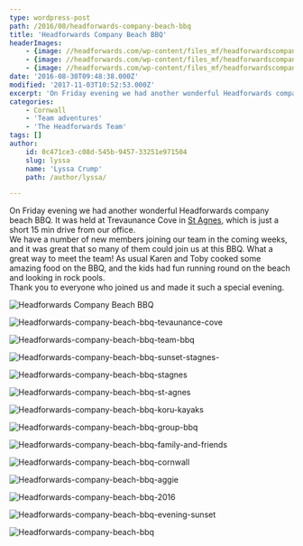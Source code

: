 ```yaml
---
type: wordpress-post
path: /2016/08/headforwards-company-beach-bbq
title: 'Headforwards Company Beach BBQ'
headerImages:
    - {image: //headforwards.com/wp-content/files_mf/headforwardscompanybeachbbqtrevaunancecovestagnes.jpg, text: ""}
    - {image: //headforwards.com/wp-content/files_mf/headforwardscompanybeachbbqsunsetstagnes.jpg, text: ""}
    - {image: //headforwards.com/wp-content/files_mf/headforwardscompanybeachbbqeveningsunset.jpg, text: ""}
date: '2016-08-30T09:48:38.000Z'
modified: '2017-11-03T10:52:53.000Z'
excerpt: 'On Friday evening we had another wonderful Headforwards company beach BBQ. It was held at Trevaunance Cove in St Agnes, which is just a short 15 min drive from our office. We have a number of new members joining our team in the coming weeks, and it was great that so many of them could …'
categories:
    - Cornwall
    - 'Team adventures'
    - 'The Headforwards Team'
tags: []
author:
    id: 0c471ce3-c08d-545b-9457-33251e971504
    slug: lyssa
    name: 'Lyssa Crump'
    path: /author/lyssa/

---
```

On Friday evening we had another wonderful Headforwards company beach BBQ. It was held at Trevaunance Cove in [St Agnes](http://www.cornwall-online.co.uk/carrick/stagnes-trevaunancecove.asp), which is just a short 15 min drive from our office.  
We have a number of new members joining our team in the coming weeks, and it was great that so many of them could join us at this BBQ. What a great way to meet the team! As usual Karen and Toby cooked some amazing food on the BBQ, and the kids had fun running round on the beach and looking in rock pools.  
Thank you to everyone who joined us and made it such a special evening.

<section class="gallery">

![Headforwards Company Beach BBQ](//headforwards.com/wp-content/uploads/2016/08/Headforwards-company-beach-bbq.jpg)

![Headforwards-company-beach-bbq-tevaunance-cove](//headforwards.com/wp-content/uploads/2016/08/Headforwards-company-beach-bbq-tevaunance-cove.jpg)

![Headforwards-company-beach-bbq-team-bbq](//headforwards.com/wp-content/uploads/2016/08/Headforwards-company-beach-bbq-team-bbq.jpg)

![Headforwards-company-beach-bbq-sunset-stagnes-](//headforwards.com/wp-content/uploads/2016/08/Headforwards-company-beach-bbq-sunset-stagnes-.jpg)

![Headforwards-company-beach-bbq-stagnes](//headforwards.com/wp-content/uploads/2016/08/Headforwards-company-beach-bbq-stagnes.jpg)

![Headforwards-company-beach-bbq-st-agnes](//headforwards.com/wp-content/uploads/2016/08/Headforwards-company-beach-bbq-st-agnes.jpg)

![Headforwards-company-beach-bbq-koru-kayaks](//headforwards.com/wp-content/uploads/2016/08/Headforwards-company-beach-bbq-koru-kayaks.jpg)

![Headforwards-company-beach-bbq-group-bbq](//headforwards.com/wp-content/uploads/2016/08/Headforwards-company-beach-bbq-group-bbq.jpg)

![Headforwards-company-beach-bbq-family-and-friends](//headforwards.com/wp-content/uploads/2016/08/Headforwards-company-beach-bbq-family-and-friends.jpg)

![Headforwards-company-beach-bbq-cornwall](//headforwards.com/wp-content/uploads/2016/08/Headforwards-company-beach-bbq-cornwall.jpg)

![Headforwards-company-beach-bbq-aggie](//headforwards.com/wp-content/uploads/2016/08/Headforwards-company-beach-bbq-aggie.jpg)

![Headforwards-company-beach-bbq-2016](//headforwards.com/wp-content/uploads/2016/08/Headforwards-company-beach-bbq-2016.jpg)

![Headforwards-company-beach-bbq-evening-sunset](//headforwards.com/wp-content/uploads/2016/08/Headforwards-company-beach-bbq-evening-sunset.jpg)

![Headforwards-company-beach-bbq](//headforwards.com/wp-content/uploads/2016/08/Headforwards-company-beach-bbq.jpg)

</section>

